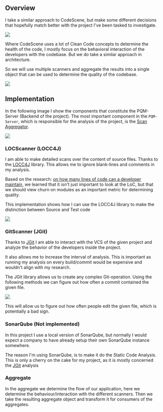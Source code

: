 ## Overview

I take a similar approach to CodeScene, but make some different decisions that hopefully match better with the project
I've been tasked to investigate.

![](https://codescene.com/hubfs/New%20Website/illustrations/Code%20Health_%20an%20aggregated%20metric%20based%20on%2025%20factors.svg)

Where CodeScene uses a lot of Clean Code concepts to determine the health of the code, I mostly focus on the behavioral
interaction of the developers with the codebase.
But we do take a similar approach in architecture.

So we will use multiple scanners and aggregate the results into a single object that can be used to determine the
quality of the codebase.

![](embed:container-pqm)

## Implementation

In the following image I show the components that constitute the PQM-Server (Backend of the project).
The most important component in the `PQM-Server`, which is responsible for the analysis of the project, is the
[Scan Aggregator](#Aggregate).

![](embed:backend-component)

### LOCScanner (LOCC4J)

I am able to make detailed scans over the content of source files.
Thanks to the [LOCC4J](https://github.com/cthing/locc4j) library.
This allows me to ignore blank-lines and comments in my analysis.

Based on the research: [on how many lines of code can a developer maintain](), we learned that it isn't just important
to look at the LoC,
but that we should view churn on modules as an important metric for determining quality.

This implementation shows how I can use the LOCC4J library to make the distinction between Source and Test code

![](../images/LoCScannerImpl.png)

### GitScanner (JGit)

Thanks to [JGit](https://github.com/eclipse-jgit/jgit?tab=readme-ov-file#java-git) I am able to interact with the VCS of
the given project and analyze the behavior of the developers inside the project.

It also allows me to increase the interval of analysis.
This is important as running my analysis on every build/commit would be expensive and wouldn't align with my research.

The JGit library allows us to create any complex Git-operation.
Using the following methods we can figure out how often a commit contained the given file.

![](../images/countCommitsImpl1.png)

This will allow us to figure out how often people edit the given file, which is potentially a bad sign.

### SonarQube (Not implemented)

In this project I use a local version of SonarQube, but normally I would expect a company to have already setup their
own SonarQube instance somewhere.

The reason I'm using SonarQube, is to make it do the Static Code Analysis.
This is only a cherry on the cake for my project, as it is mostly concerned the [JGit](#JGit) analysis

### Aggregate

In the aggregate we determine the flow of our application, here we determine the behaviour/interaction with the
different scanners.
Then we take the resulting aggregate object and transform it for consumers of the aggregates.

